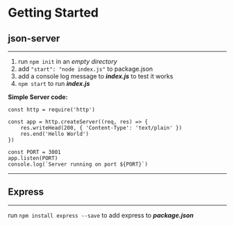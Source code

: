 # Getting Started

## json-server

---

1. run `npm init` in an *empty directory*  
2. add `"start": "node index.js"` to package.json  
3. add a console log message to ***index.js*** to test it works  
4. `npm start` to run ***index.js***

**Simple Server code:**

    const http = require('http')

    const app = http.createServer((req, res) => {
        res.writeHead(200, { 'Content-Type': 'text/plain' })
        res.end('Hello World')
    })

    const PORT = 3001
    app.listen(PORT)
    console.log(`Server running on port ${PORT}`)

---

## Express

---

run `npm install express --save` to add express to ***package.json***